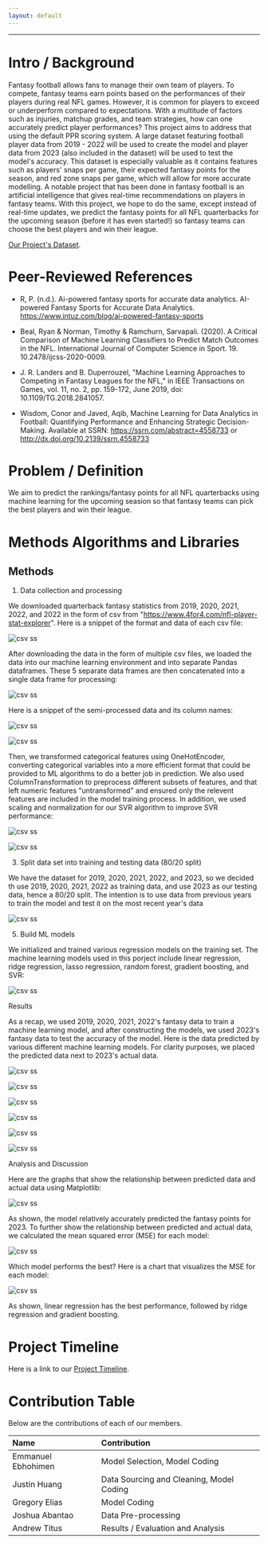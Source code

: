 ```yaml
---
layout: default
---
```


* * *

# Intro / Background

Fantasy football allows fans to manage their own team of players. To compete, fantasy teams earn points based on the performances of their players during real NFL games. However, it is common for players to exceed or underperform compared to expectations. With a multitude of factors such as injuries, matchup grades, and team strategies, how can one accurately predict player performances? This project aims to address that using the default PPR scoring system. A large dataset featuring football player data from 2019 - 2022 will be used to create the model and player data from 2023 (also included in the dataset) will be used to test the model's accuracy. This dataset is especially valuable as it contains features such as players' snaps per game, their expected fantasy points for the season, and red zone snaps per game, which will allow for more accurate modelling. A notable project that has been done in fantasy football is an artificial intelligence that gives real-time recommendations on players in fantasy teams. With this project, we hope to do the same, except instead of real-time updates, we predict the fantasy points for all NFL quarterbacks for the upcoming season (before it has even started!) so fantasy teams can choose the best players and win their league.

[Our Project's Dataset](https://www.4for4.com/nfl-player-stat-explorer).


# Peer-Reviewed References

* R, P. (n.d.). Ai-powered fantasy sports for accurate data analytics. AI-powered Fantasy Sports for Accurate Data Analytics. https://www.intuz.com/blog/ai-powered-fantasy-sports
  
* Beal, Ryan & Norman, Timothy & Ramchurn, Sarvapali. (2020). A Critical Comparison of Machine Learning Classifiers to Predict Match Outcomes in the NFL. International Journal of Computer Science in Sport. 19. 10.2478/ijcss-2020-0009. 

* J. R. Landers and B. Duperrouzel, "Machine Learning Approaches to Competing in Fantasy Leagues for the NFL," in IEEE Transactions on Games, vol. 11, no. 2, pp. 159-172, June 2019, doi: 10.1109/TG.2018.2841057.

* Wisdom, Conor and Javed, Aqib, Machine Learning for Data Analytics in Football: Quantifying Performance and Enhancing Strategic Decision-Making. Available at SSRN: https://ssrn.com/abstract=4558733 or http://dx.doi.org/10.2139/ssrn.4558733


# Problem / Definition

We aim to predict the rankings/fantasy points for all NFL quarterbacks using machine learning for the upcoming seasion so that fantasy teams can pick the best players and win their league.

# Methods Algorithms and Libraries

## Methods

1. Data collection and processing

We downloaded quarterback fantasy statistics from 2019, 2020, 2021, 2022, and 2022 in the form of csv from "https://www.4for4.com/nfl-player-stat-explorer". Here is a snippet of the format and data of each csv file:

![csv ss](/fantasy-football/assets/css/1.png)


After downloading the data in the form of multiple csv files, we loaded the data into our machine learning environment and into separate Pandas dataframes. These 5 separate data frames are then concatenated into a single data frame for processing:

![csv ss](/fantasy-football/assets/css/2.png)

Here is a snippet of the semi-processed data and its column names:

![csv ss](/fantasy-football/assets/css/3.png)

![csv ss](/fantasy-football/assets/css/3.5.png)


Then, we transformed categorical features using OneHotEncoder, converting categorical variables into a more efficient format that could be provided to ML algorithms to do a better job in prediction. We also used ColumnTransformation to preprocess different subsets of features, and that left numeric features "untransformed" and ensured only the relevent features are included in the model training process. In addition, we used scaling and normalization for our SVR algorithm to improve SVR performance:

![csv ss](/fantasy-football/assets/css/4.png)

![csv ss](/fantasy-football/assets/css/4.5.png)


3. Split data set into training and testing data (80/20 split)

We have the dataset for 2019, 2020, 2021, 2022, and 2023, so we decided th use 2019, 2020, 2021, 2022 as training data, and use 2023 as our testing data, hence a 80/20 split. The intention is to use data from previous years to train the model and test it on the most recent year's data

![csv ss](/fantasy-football/assets/css/5.png)


5. Build ML models

We initialized and trained various regression models on the training set. The machine learning models used in this porject include linear regression, ridge regression, lasso regression, random forest, gradient boosting, and SVR: 

![csv ss](/fantasy-football/assets/css/6.png)


Results

As a recap, we used 2019, 2020, 2021, 2022's fantasy data to train a machine learning model, and after constructing the models, we used 2023's fantasy data to test the accuracy of the model. Here is the data predicted by various different machine learning models. For clarity purposes, we placed the predicted data next to 2023's actual data. 

![csv ss](/fantasy-football/assets/css/7.png)

![csv ss](/fantasy-football/assets/css/7.5.png)

![csv ss](/fantasy-football/assets/css/7.8.png)

![csv ss](/fantasy-football/assets/css/7.9.png)

![csv ss](/fantasy-football/assets/css/7.66.png)

![csv ss](/fantasy-football/assets/css/7.22.png)


Analysis and Discussion

Here are the graphs that show the relationship between predicted data and actual data using Matplotlib:

![csv ss](/fantasy-football/assets/css/8.png)


As shown, the model relatively accurately predicted the fantasy points for 2023. To further show the relationship between predicted and actual data, we calculated the mean squared error (MSE) for each model:

![csv ss](/fantasy-football/assets/css/9.png)


Which model performs the best? Here is a chart that visualizes the MSE for each model:

![csv ss](/fantasy-football/assets/css/10.png)


As shown, linear regression has the best performance, followed by ridge regression and gradient boosting.



# Project Timeline

Here is a link to our [Project Timeline](https://docs.google.com/spreadsheets/d/1PfeLZonz-8v8Uf2v6IxM1N3aaypRdWp5/edit?usp=sharing&ouid=115243335959569312831&rtpof=true&sd=true).

# Contribution Table

Below are the contributions of each of our members.

| Name                 | Contribution                                               |
|:---------------------|:-----------------------------------------------------------|
| Emmanuel Ebhohimen   | Model Selection, Model Coding                              |
| Justin Huang         | Data Sourcing and Cleaning, Model Coding                   |
| Gregory Elias        | Model Coding                                               |
| Joshua Abantao       | Data Pre-processing                                        |
| Andrew Titus         | Results / Evaluation and Analysis                          |
